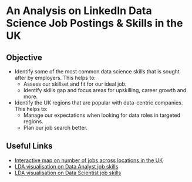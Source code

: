 # An Analysis on LinkedIn Data Science Job Postings & Skills in the UK

## Objective
* Identify some of the most common data science skills that is sought after by employers. This helps to:
    * Assess our skillset and fit for our ideal job.
    * Identify skills gap and focus areas for upskilling, career growth and more.
* Identify the UK regions that are popular with data-centric companies. This helps to:
    * Manage our expectations when looking for data roles in targeted regions.
    * Plan our job search better.

## Useful Links
* [Interactive map on number of jobs across locations in the UK]()
* [LDA visualisation on Data Analyst job skills]()
* [LDA visualisation on Data Scientist job skills]()
